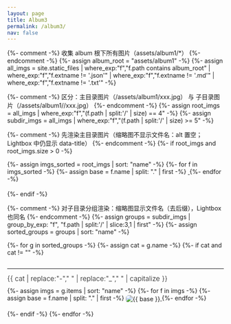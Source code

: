 ```yaml
---
layout: page
title: Album3
permalink: /album3/
nav: false
---
```


<style>
  /* 兜底缩略图样式（即使 JS 加载失败也不至于巨大） */
  .jg a img {
    max-height: 180px;
    width: auto;
    height: auto;
    object-fit: cover;
    border-radius: 6px;
    display: inline-block;
    vertical-align: middle;
  }
  .jg { margin-bottom: 18px; }

  /* 子目录分隔符与标题样式 */
  .album-section-sep {
    border: 0;
    border-top: 1px solid var(--global-divider-color, #e5e7eb);
    margin: 28px 0 12px 0;
  }
  .album-section-title {
    margin: 0 0 10px 0;
    font-size: 1rem;
    font-weight: 300;
  }
</style>

{%- comment -%}
收集 album 根下所有图片（assets/album1/*）
{%- endcomment -%}
{%- assign album_root = "assets/album1" -%}
{%- assign all_imgs = site.static_files
  | where_exp:"f","f.path contains album_root"
  | where_exp:"f","f.extname != '.json'"
  | where_exp:"f","f.extname != '.md'"
  | where_exp:"f","f.extname != '.txt'"
-%}

{%- comment -%}
区分：主目录图片（/assets/album1/xxx.jpg） 与 子目录图片（/assets/album1/<subdir>/xxx.jpg）
{%- endcomment -%}
{%- assign root_imgs = all_imgs | where_exp:"f","(f.path | split:'/' | size) == 4" -%}
{%- assign subdir_imgs = all_imgs | where_exp:"f","(f.path | split:'/' | size) >= 5" -%}

{%- comment -%}
先渲染主目录图片（缩略图不显示文件名：alt 置空；Lightbox 中仍显示 data-title）
{%- endcomment -%}
{%- if root_imgs and root_imgs.size > 0 -%}
<div id="album-root" class="jg">
  {%- assign imgs_sorted = root_imgs | sort: "name" -%}
  {%- for f in imgs_sorted -%}
    {%- assign base = f.name | split: "." | first -%}
    <a href="{{ f.path }}" data-lightbox="album" data-title="{{ base }}">
      <img src="{{ f.path }}" alt="" loading="lazy">
    </a>
  {%- endfor -%}
</div>
{%- endif -%}

{%- comment -%}
对子目录分组渲染：缩略图显示文件名（去后缀），Lightbox 也同名
{%- endcomment -%}
{%- assign groups = subdir_imgs | group_by_exp: "f", "f.path | split:'/' | slice:3,1 | first" -%}
{%- assign sorted_groups = groups | sort: "name" -%}

{%- for g in sorted_groups -%}
  {%- assign cat = g.name -%}
  {%- if cat and cat != "" -%}
    <hr class="album-section-sep">
    <h2 class="album-section-title">
      {{ cat | replace:"-"," " | replace:"_"," " | capitalize }}
    </h2>
    <div class="jg" data-album="{{ cat }}">
      {%- assign imgs = g.items | sort: "name" -%}
      {%- for f in imgs -%}
        {%- assign base = f.name | split: "." | first -%}
        <a href="{{ f.path }}" data-lightbox="{{ cat }}" data-title="{{ base }}">
          <img src="{{ f.path }}" alt="{{ base }}" loading="lazy">
        </a>
      {%- endfor -%}
    </div>
  {%- endif -%}
{%- endfor -%}

<!-- 依赖与脚本（Justified Gallery + Lightbox2） -->
<link rel="stylesheet" href="https://cdnjs.cloudflare.com/ajax/libs/justifiedGallery/3.8.1/css/justifiedGallery.min.css"/>
<link rel="stylesheet" href="https://cdnjs.cloudflare.com/ajax/libs/lightbox2/2.11.3/css/lightbox.min.css"/>

<script src="https://code.jquery.com/jquery-3.6.0.min.js"></script>
<script src="https://cdnjs.cloudflare.com/ajax/libs/justifiedGallery/3.8.1/js/jquery.justifiedGallery.min.js"></script>
<script src="https://cdnjs.cloudflare.com/ajax/libs/lightbox2/2.11.3/js/lightbox.min.js"></script>

<!-- 放在 Lightbox2 CSS 之后，确保覆盖颜色：caption/number/链接全为白色 -->
<style>
  .lightbox .lb-data .lb-caption,
  .lb-data .lb-caption,
  .lb-data .lb-number,
  .lb-data .lb-caption a {
    color: #fff !important;
    text-shadow: 0 1px 2px rgba(0,0,0,0.6);
  }
</style>

<script>
  (function initAlbum() {
    function run() {
      if (!window.jQuery || !jQuery.fn.justifiedGallery) return;

      // 初始化每个相册容器（主目录 + 各子目录）
      jQuery('.jg').each(function(){
        jQuery(this).justifiedGallery({
          rowHeight: 160,
          maxRowHeight: 200,
          margins: 6,
          captions: true,
          captionsData: 'alt',    // 只用 <img alt> 作为标题来源
          lastRow: 'nojustify'
        });
      });

      // Lightbox2 设置
      if (window.lightbox) {
        lightbox.option({
          wrapAround: true,
          showImageNumberLabel: false,
          fadeDuration: 150,
          resizeDuration: 150,
          disableScrolling: false
        });
      }

      // 点击大图本体关闭
      document.addEventListener('click', function(e) {
        if (e.target && e.target.classList && e.target.classList.contains('lb-image')) {
          var overlay = document.querySelector('.lightboxOverlay');
          if (overlay) overlay.click();
        }
      });
    }

    if (document.readyState === 'loading') {
      document.addEventListener('DOMContentLoaded', run);
    } else {
      run();
    }
  })();
</script>
